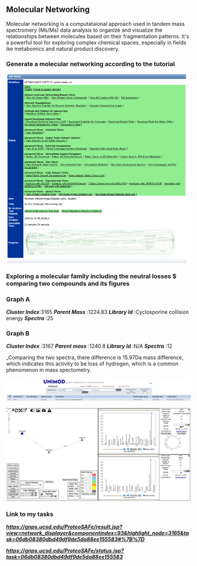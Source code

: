 ## Molecular Networking

Molecular networking is a computataional approach used in tandem mass spectromery (Ms/Ms) data analysis to 
organize and visualize the relationships between molecules based on their fragmentation patterns. It's
a powerful tool for exploring complex chemical spaces, especially in fields ike metabomics and natural product discovery.

 ### Generate a molecular networking according to the tutorial

 ![alt text](<Screenshot 2025-06-22 174527.png>)


 ### Exploring a molecular family including the neutral losses $ comparing two compounds and its figures
 
 ### Graph A

***Cluster Index***:3165
***Parent Mass***  :1224.83
***Library Id***   :Cyclosporine collision energy
***Spectra***     :25

### Graph B

***Cluster Index*** :3167
***Parent mass***   :1240.8
***Library Id***    :N/A
***Spectra***       :12

_Comparing the two spectra, there difference is 15.97Da mass difference, which indicates this activity to be loss of hydrogen, which is a common phenomenon in mass spectometry.

![alt text](<image 6.png>)

![alt text](image-7.png)



 ### Link to my tasks

 ***https://gnps.ucsd.edu/ProteoSAFe/result.jsp?view=network_displayer&componentindex=93&highlight_node=3165&task=06db08380dbd49df9de5da88ee155583#%7B%7D***

 ***https://gnps.ucsd.edu/ProteoSAFe/status.jsp?task=06db08380dbd49df9de5da88ee155583***